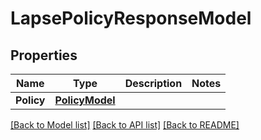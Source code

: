 # LapsePolicyResponseModel

## Properties

Name | Type | Description | Notes
------------ | ------------- | ------------- | -------------
**Policy** | [**PolicyModel**](PolicyModel.md) |  | 

[[Back to Model list]](../README.md#documentation-for-models) [[Back to API list]](../README.md#documentation-for-api-endpoints) [[Back to README]](../README.md)


